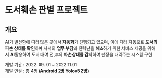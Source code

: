 # **도서훼손 판별 프로젝트**

## 개요

AI가 발전함에 따라 많은 곳에서 **자동화**가 진행되고 있으며, 이에 따라 자동으로 **도서의 파손 상태를 확인**하여 사서의 **업무 부담**과 인력난을 **해소**하기 위한 서비스 제공을 위해서  **AI**활용하여 도서 대여 전,후의 **파손상태를 감지**하여 판정을 내려주는 시스템 구현

개발 기간 : 2022. 09. 01 ~ 2022 11.01 </br>
개발 인원 : 총 4명 **(Android 2명 Yolov5 2명)**




